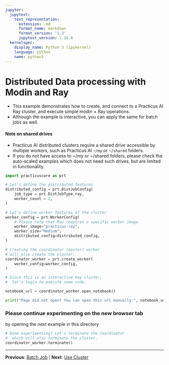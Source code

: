```yaml
---
jupyter:
  jupytext:
    text_representation:
      extension: .md
      format_name: markdown
      format_version: '1.3'
      jupytext_version: 1.16.6
  kernelspec:
    display_name: Python 3 (ipykernel)
    language: python
    name: python3
---
```


# Distributed Data processing with Modin and Ray

- This example demonstrates how to create, and connect to a Practicus AI Ray cluster, and execute simple modin + Ray operations.
- Although the example is interactive, you can apply the same for batch jobs as well.

#### Note on shared drives

- Practicus AI distributed clusters require a shared drive accessible by multiple workers, such as Practicus AI `~/my` or `~/shared` folders.
- If you do not have access to ~/my or ~/shared folders, please check the auto-scaled examples which does not need such drives, but are limited in functionality.

```python
import practicuscore as prt

# Let's define the distributed features
distributed_config = prt.DistJobConfig(
    job_type = prt.DistJobType.ray,
    worker_count = 2,
)

# Let's define worker features of the cluster 
worker_config = prt.WorkerConfig(
    # Please note that Ray requires a specific worker image
    worker_image="practicus-ray",
    worker_size="Medium",
    distributed_config=distributed_config,
)

# Creating the coordinator (master) worker 
# will also create the cluster.
coordinator_worker = prt.create_worker(
    worker_config=worker_config,
)
```

```python
# Since this is an interactive Ray cluster,
#  let's login to execute some code.

notebook_url = coordinator_worker.open_notebook()

print("Page did not open? You can open this url manually:", notebook_url)
```

### Please continue experimenting on the new browser tab

by opening the next example in this directory

```python
# Done experimenting? Let's terminate the coordinator 
#  which will also terminate the cluster.
coordinator_worker.terminate()
```


---

**Previous**: [Batch Job](../batch-job/batch-job.md) | **Next**: [Use Cluster](use-cluster.md)

